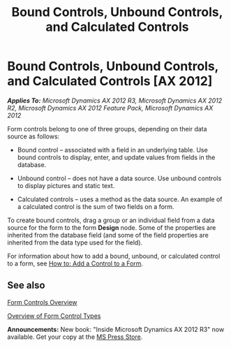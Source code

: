 ﻿---
title: Bound Controls, Unbound Controls, and Calculated Controls
TOCTitle: Bound Controls, Unbound Controls, and Calculated Controls
ms:assetid: af930c1d-7e8b-4cfd-acf4-98fe3c5e23ac
ms:mtpsurl: https://msdn.microsoft.com/en-us/library/Aa855681(v=AX.60)
ms:contentKeyID: 35249732
ms.date: 05/18/2015
mtps_version: v=AX.60
---

# Bound Controls, Unbound Controls, and Calculated Controls [AX 2012]


_**Applies To:** Microsoft Dynamics AX 2012 R3, Microsoft Dynamics AX 2012 R2, Microsoft Dynamics AX 2012 Feature Pack, Microsoft Dynamics AX 2012_

Form controls belong to one of three groups, depending on their data source as follows:

  - Bound control – associated with a field in an underlying table. Use bound controls to display, enter, and update values from fields in the database.

  - Unbound control – does not have a data source. Use unbound controls to display pictures and static text.

  - Calculated controls – uses a method as the data source. An example of a calculated control is the sum of two fields on a form.

To create bound controls, drag a group or an individual field from a data source for the form to the form **Design** node. Some of the properties are inherited from the database field (and some of the field properties are inherited from the data type used for the field).

For information about how to add a bound, unbound, or calculated control to a form, see [How to: Add a Control to a Form](how-to-add-a-control-to-a-form.md).

## See also

[Form Controls Overview](form-controls-overview.md)

[Overview of Form Control Types](overview-of-form-control-types.md)

  
**Announcements:** New book: "Inside Microsoft Dynamics AX 2012 R3" now available. Get your copy at the [MS Press Store](https://www.microsoftpressstore.com/store/inside-microsoft-dynamics-ax-2012-r3-9780735685109).

